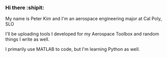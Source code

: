 ### Hi there :shipit:
My name is Peter Kim and I'm an aerospace engineering major at Cal Poly, SLO

I'll be uploading tools I developed for my Aerospace Toolbox and random things I write as well. 

I primarily use MATLAB to code, but I'm learning Python as well.
<!--
**petejim/petejim** is a ✨ _special_ ✨ repository because its `README.md` (this file) appears on your GitHub profile.

Here are some ideas to get you started:

- 🔭 I’m currently working on ...
- 🌱 I’m currently learning ...
- 👯 I’m looking to collaborate on ...
- 🤔 I’m looking for help with ...
- 💬 Ask me about ...
- 📫 How to reach me: ...
- 😄 Pronouns: ...
- ⚡ Fun fact: ...
-->

